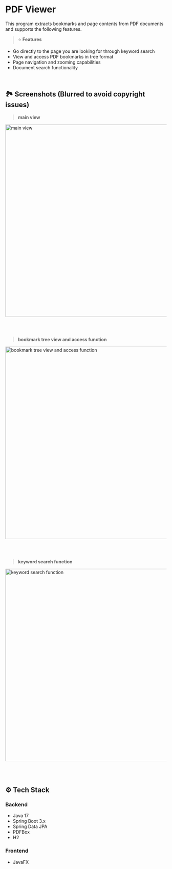 # PDF Viewer

This program extracts bookmarks and page contents from PDF documents and supports the following features.

> ⭐️ **Features**
- Go directly to the page you are looking for through keyword search
- View and access PDF bookmarks in tree format
- Page navigation and zooming capabilities
- Document search functionality

<br>

## 🏞️ Screenshots (Blurred to avoid copyright issues)

> **main view**
<img src="https://github.com/user-attachments/assets/c2ba8ef9-cbba-4b42-923d-ddbeb7ce2b6d" width="600" alt="main view">

<br><br>

> **bookmark tree view and access function**
<img src="https://github.com/user-attachments/assets/49aabe68-15f9-4b47-9547-c4b356537cdd" width="600" alt="bookmark tree view and access function">

<br><br>

> **keyword search function**
<img src="https://github.com/user-attachments/assets/db4ecaed-8597-4980-a634-60c1864a11d2" width="600" alt="keyword search function">

<br><br>

## ⚙️ Tech Stack

### Backend
- Java 17
- Spring Boot 3.x
- Spring Data JPA
- PDFBox
- H2

### Frontend
- JavaFX
